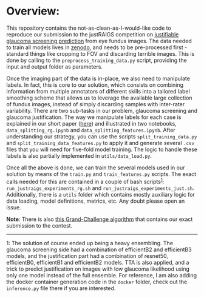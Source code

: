# Overview:
This repository contains the not-as-clean-as-I-would-like code to reproduce our submission to the justRAIGS competition 
on [justifiable glaucoma screening prediction](https://justraigs.grand-challenge.org/) from eye fundus images.
The data needed to train all models lives in [zenodo](https://zenodo.org/uploads/10035093), and needs to be pre-processed 
first - standard things like cropping to FOV and discarding terrible images. 
This is done by calling to the `preprocess_training_data.py` script, providing the input and output folder as parameters. 

Once the imaging part of the data is in-place, we also need to manipulate labels. In fact, this is core to our solution, 
which consists on combining information from multiple annotators of different skills into a tailored label smoothing scheme 
that allows us to leverage the available large collection of fundus images, instead of simply discarding samples with inter-rater variability. 
There are two sub-tasks in our problem, glaucoma screening and glaucoma justification. The way we manipulate labels for each case is explained 
in our short paper ([here](https://github.com/agaldran/justraigs/blob/main/paper/ISBI24_paper_1635.pdf)) and illustrated in two notebooks, `data_splitting_rg.ipynb` and `data_splitting_features.ipynb`. 
After understanding our strategy, you can use the scripts `split_training_data.py` and `split_training_data_features.py` to apply it and generate 
several `.csv` files that you will need for five-fold model training. The logic to handle these labels is also partially implemented in `utils/data_load.py`.

Once all the above is done, we can train the several models used in our solution by means of the `train.py` and `train_features.py` scripts. 
The exact calls needed for this are contained in a couple of bash scripts<sup>[1](#myfootnote1)</sup>: `run_justraigs_experiments_rg.sh` and `run_justraigs_experiments_just.sh`. 
Additionally, there is a `utils` folder which contains mostly auxiliary logic for data loading, model definitions, metrics, etc.
Any doubt please open an issue.

**Note**: There is also [this Grand-Challenge algorithm](https://grand-challenge.org/algorithms/data-centric-justraigs/) that contains our exact submission to the contest.

---

<a name="myfootnote1">1</a>: The solution of course ended up being a heavy ensembling. The glaucoma screening side had a combination of efficientB2 and efficientB3 models, 
and the justification part had a combination of resnet50, efficientB0, efficientB1 and efficientB2 models. 
TTA is also applied, and a trick to predict justification on images with low glaucoma likelihood using only one model instead of the full ensemble. 
For reference, I am also adding the docker container generation code in the `docker` folder, check out the `inference.py` file there if you are interested.


